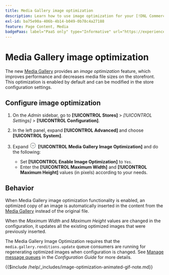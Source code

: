```yaml
---
title: Media Gallery image optimization
description: Learn how to use image optimization for your [!DNL Commerce] media assets.
exl-id: ba75e90a-406b-4b14-b049-0b78c4a27188
feature: Page Content, Media
badgePaas: label="PaaS only" type="Informative" url="https://experienceleague.adobe.com/en/docs/commerce/user-guides/product-solutions" tooltip="Applies to Adobe Commerce on Cloud projects (Adobe-managed PaaS infrastructure) and on-premises projects only."
---
```

# Media Gallery image optimization

The new [Media Gallery](media-gallery.md) provides an _image optimization_ feature, which improves performance and decreases media file sizes on the storefront. This optimization is enabled by default and can be modified in the store configuration settings.

## Configure image optimization

1. On the _Admin_ sidebar, go to **[!UICONTROL Stores]** > _[!UICONTROL Settings]_ > **[!UICONTROL Configuration]**.

1. In the left panel, expand **[!UICONTROL Advanced]** and choose **[!UICONTROL System]**.

1. Expand ![Expansion selector](../assets/icon-display-expand.png) **[!UICONTROL Media Gallery Image Optimization]** and do the following:

   - Set **[!UICONTROL Enable Image Optimization]** to `Yes`.
   - Enter the **[!UICONTROL Maximum Width]** and **[!UICONTROL Maximum Height]** values (in pixels) according to your needs.

## Behavior

When Media Gallery image optimization functionality is enabled, an optimized copy of an image is automatically inserted in the content from the [Media Gallery](media-gallery.md) instead of the original file.

When the _Maximum Width_ and _Maximum Height_ values are changed in the configuration, it updates all the existing optimized images that were previously inserted.

The Media Gallery Image Optimization requires that the `media.gallery.renditions.update` queue consumers are running for regenerating optimized images when configuration is changed. See [Manage message queues](https://experienceleague.adobe.com/docs/commerce-operations/configuration-guide/message-queues/manage-message-queues.html) in the _Configuration Guide_ for more details.

{{$include /help/_includes/image-optimization-animated-gif-note.md}}

<!-- Last updated from includes: 2024-01-30 15:43:39 -->
